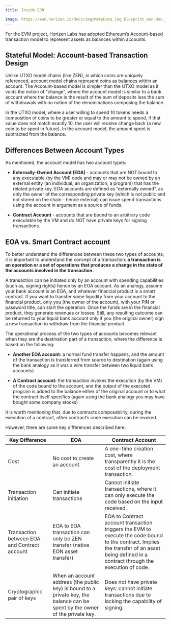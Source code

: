 ```yaml
---
title: Inside EON

image: https://eon.horizen.io/docs/img/MetaData_img_blueprint_eon-doc.jpg
---
```


<head>
  <title>Horizen EON Documentation</title>
</head>



For the EVM project, Horizen Labs has adopted Ethereum’s Account-based transaction model to represent assets as balances within accounts.

## Stateful Model: Account-based Transaction Design

Unlike UTXO model chains (like ZEN), in which coins are uniquely referenced, account model chains represent coins as balances within an account. The Account-based model is simpler than the UTXO model as it voids the notion of "change", where the account model is similar to a bank account where the balance is the result of the sum of deposits less the sum of withdrawals with no notion of the denominations composing the balance.

In the UTXO model, where a user willing to spend 10 tokens needs a composition of coins to be greater or equal to the amount to spend, if that value does not match exactly 10, the user will receive change back (a new coin to be spent in future). In the account model, the amount spent is subtracted from the balance.


## Differences Between Account Types
As mentioned, the account model has two account types:

* **Externally-Owned Account (EOA)** - accounts that are NOT bound to any executable (by the VM) code and may or may not be owned by an external entity (an individual, an organization, a program) that has the related private key. EOA accounts are defined as “externally owned”, as only the owner of the corresponding private key (which is not public and not stored on the chain - hence external) can issue spend transactions using the account in argument as a source of funds. 


* **Contract Account** - accounts that are bound to an arbitrary code executable by the VM and do NOT have private keys for signing transactions.  


## EOA vs. Smart Contract account

To better understand the differences between these two types of accounts, it is important to understand the concept of a transaction: **a transaction is an operation or a set of operations that produces a change in the state of the accounts involved in the transaction.**    

A transaction can be initiated only by an account with spending capabilities (such as, signing rights) hence by an EOA account. As an analogy, assume your bank account is an EOA, and whatever financial product is a smart contract. If you want to transfer some liquidity from your account to the financial product, only you (the owner of the account), with your PIN or password title, can start the operation. Once the funds are in the financial product, they generate revenues or losses. Still, any resulting outcome can be returned to your liquid bank account only if you (the original owner) sign a new transaction to withdraw from the financial product. 

The operational process of the two types of accounts becomes relevant when they are the destination part of a transaction, where the difference is based on the following:


* **Another EOA account:** a normal fund transfer happens, and the amount of the transaction is transferred from source to destination (again using the bank analogy as it was a wire transfer between two liquid bank accounts)

* **A Contract account:** the transaction invokes the execution (by the VM) of the code bound to the account, and the output of the executed program is added to the balance either of the original account or to what the contract itself specifies (again using the bank analogy you may have bought some company stocks)


It is worth mentioning that, due to contracts composability, during the execution of a contract, other contract’s code execution can be invoked.


However, there are some key differences described here:

| Key Difference | EOA | Contract Account |
| ------ | ------ |  ------ |
| Cost | No cost to create an account | A one-time creation cost, where transparently it is the cost of the deployment transaction. |
| Transaction initiation | Can initiate transactions | Cannot initiate transactions, where it can only execute the code based on the input received.|
| Transaction between EOA and Contract account | EOA to EOA transaction can only be ZEN transfer (native EON asset transfer) | EOA to Contract account transaction triggers the EVM to execute the code bound to the contract. Implies the transfer of an asset being defined in a contract through the execution of code. |
| Cryptographic pair of keys | When an account address (the public key) is bound to a private key, the balance can be spent by the owner of the private key. | Does not have private keys: cannot initiate transactions due to lacking the capability of signing. |




